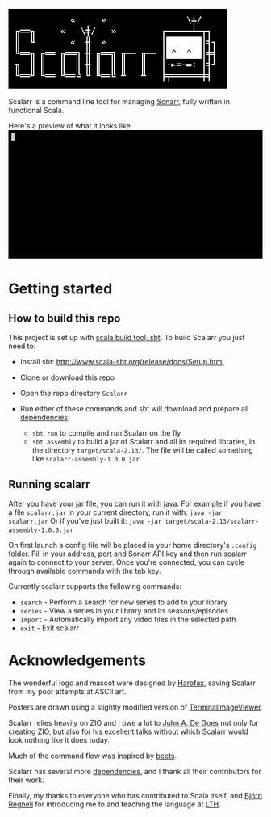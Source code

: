 ![Scalarr](https://raw.githubusercontent.com/nichobi/scalarr/master/logo.png)

Scalarr is a command line tool for managing [Sonarr](https://github.com/Sonarr/Sonarr), fully written in functional Scala.

Here's a preview of what it looks like
![Preview gif](https://raw.githubusercontent.com/nichobi/scalarr/master/scalarr.gif)

# Getting started
## How to build this repo

This project is set up with [scala build tool, sbt](http://www.scala-sbt.org). To build Scalarr you just need to:

* Install sbt: http://www.scala-sbt.org/release/docs/Setup.html

* Clone or download this repo

* Open the repo directory `Scalarr`

* Run either of these commands and sbt will download and prepare all [dependencies](https://github.com/nichobi/scalarr/blob/master/build.sbt):
  * `sbt run` to compile and run Scalarr on the fly
  * `sbt assembly` to build a jar of Scalarr and all its required libraries, in the directory `target/scala-2.13/`. The file will be called something like `scalarr-assembly-1.0.0.jar`
  
## Running scalarr
After you have your jar file, you can run it with java. For example if you have a file `scalarr.jar` in your current directory, run it with:
`java -jar scalarr.jar`
Or if you've just built it: 
`java -jar target/scala-2.13/scalarr-assembly-1.0.0.jar`
  
On first launch a config file will be placed in your home directory's `.config` folder. Fill in your address, port and Sonarr API key and then run scalarr again to connect to your server. Once you're connected, you can cycle through available commands with the tab key.
  
Currently scalarr supports the following commands:  

  * `search` - Perform a search for new series to add to your library  
  * `series` - View a series in your library and its seasons/episodes  
  * `import` - Automatically import any video files in the selected path  
  * `exit` - Exit scalarr  

# Acknowledgements
The wonderful logo and mascot were designed by [Harofax](https://github.com/harofax), saving Scalarr from my poor attempts at ASCII art.

Posters are drawn using a slightly modified version of [TerminalImageViewer](https://github.com/stefanhaustein/TerminalImageViewer).

Scalarr relies heavily on ZIO and I owe a lot to [John A. De Goes](https://github.com/jdegoes) not only for creating ZIO, but also for his excellent talks without which Scalarr would look nothing like it does today.

Much of the command flow was inspired by [beets](https://github.com/beetbox/beets).

Scalarr has several more [dependencies](https://github.com/nichobi/scalarr/blob/master/build.sbt), and I thank all their contributors for their work.

Finally, my thanks to everyone who has contributed to Scala itself, and [Björn Regnell](https://github.com/bjornregnell) for introducing me to and teaching the language at [LTH](https://www.lth.se/).

